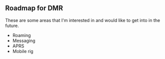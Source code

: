 ## Roadmap for DMR
These are some areas that I'm interested in and would like to get into in the future.
- Roaming
- Messaging
- APRS
- Mobile rig